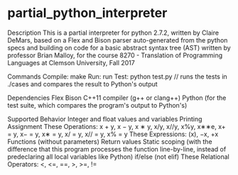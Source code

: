 # partial_python_interpreter

Description
This is a partial interpreter for python 2.7.2, written by Claire DeMars, 
based on a Flex and Bison parser auto-generated from the python specs 
and building on code for a basic abstract syntax tree (AST) written by professor Brian Malloy, 
for the course 8270 - Translation of Programming Languages at Clemson University, Fall 2017

Commands
  Compile: make
  Run: run
  Test:
    python test.py // runs the tests in ./cases and compares the result to Python's output
  
Dependencies 
  Flex
  Bison
  C++11 compiler (g++ or clang++)
  Python (for the test suite, which compares the program's output to Python's)
 
Supported Behavior
  Integer and float values and variables
  Printing 
  Assignment
  These Operations: x + y, x − y, x ∗ y, x/y, x//y, x%y, x∗∗e, 
    x+ = y, x− = y, x∗ = y, x/ = y, x// = y, x% = y
  These Expressions:
     (x), −x, +x
  Functions (without parameters)
  Return values
  Static scoping (with the difference that this program processes the function line-by-line,
      instead of predeclaring all local variables like Python)
  if/else (not elif)
  These Relational Operators: 
     <, <=, ==, >, >=, != 




  
  

  
